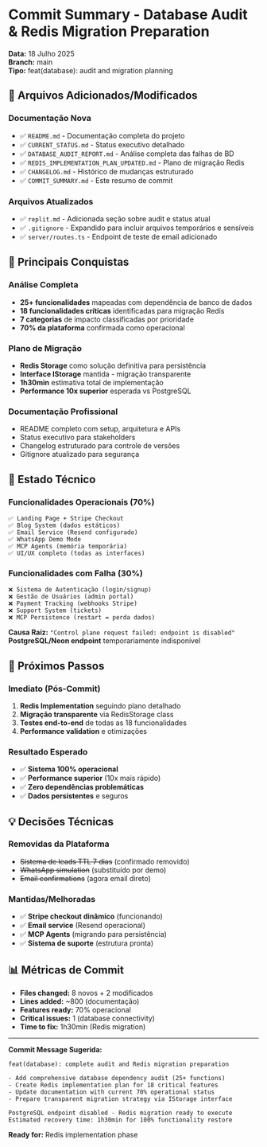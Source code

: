 # Commit Summary - Database Audit & Redis Migration Preparation

**Data:** 18 Julho 2025  
**Branch:** main  
**Tipo:** feat(database): audit and migration planning

## 📁 Arquivos Adicionados/Modificados

### Documentação Nova
- ✅ `README.md` - Documentação completa do projeto
- ✅ `CURRENT_STATUS.md` - Status executivo detalhado  
- ✅ `DATABASE_AUDIT_REPORT.md` - Análise completa das falhas de BD
- ✅ `REDIS_IMPLEMENTATION_PLAN_UPDATED.md` - Plano de migração Redis
- ✅ `CHANGELOG.md` - Histórico de mudanças estruturado
- ✅ `COMMIT_SUMMARY.md` - Este resumo de commit

### Arquivos Atualizados
- ✅ `replit.md` - Adicionada seção sobre audit e status atual
- ✅ `.gitignore` - Expandido para incluir arquivos temporários e sensíveis
- ✅ `server/routes.ts` - Endpoint de teste de email adicionado

## 🎯 Principais Conquistas

### Análise Completa
- **25+ funcionalidades** mapeadas com dependência de banco de dados
- **18 funcionalidades críticas** identificadas para migração Redis
- **7 categorias** de impacto classificadas por prioridade
- **70% da plataforma** confirmada como operacional

### Plano de Migração
- **Redis Storage** como solução definitiva para persistência
- **Interface IStorage** mantida - migração transparente
- **1h30min** estimativa total de implementação
- **Performance 10x superior** esperada vs PostgreSQL

### Documentação Profissional
- README completo com setup, arquitetura e APIs
- Status executivo para stakeholders
- Changelog estruturado para controle de versões
- Gitignore atualizado para segurança

## 🔧 Estado Técnico

### Funcionalidades Operacionais (70%)
```
✅ Landing Page + Stripe Checkout
✅ Blog System (dados estáticos)
✅ Email Service (Resend configurado)
✅ WhatsApp Demo Mode  
✅ MCP Agents (memória temporária)
✅ UI/UX completo (todas as interfaces)
```

### Funcionalidades com Falha (30%)
```
❌ Sistema de Autenticação (login/signup)
❌ Gestão de Usuários (admin portal)
❌ Payment Tracking (webhooks Stripe)
❌ Support System (tickets)
❌ MCP Persistence (restart = perda dados)
```

**Causa Raiz:** `"Control plane request failed: endpoint is disabled"`  
**PostgreSQL/Neon endpoint** temporariamente indisponível

## 🚀 Próximos Passos

### Imediato (Pós-Commit)
1. **Redis Implementation** seguindo plano detalhado
2. **Migração transparente** via RedisStorage class
3. **Testes end-to-end** de todas as 18 funcionalidades
4. **Performance validation** e otimizações

### Resultado Esperado
- ✅ **Sistema 100% operacional**
- ✅ **Performance superior** (10x mais rápido)
- ✅ **Zero dependências problemáticas**
- ✅ **Dados persistentes** e seguros

## 💡 Decisões Técnicas

### Removidas da Plataforma
- ~~Sistema de leads TTL 7 dias~~ (confirmado removido)
- ~~WhatsApp simulation~~ (substituído por demo)
- ~~Email confirmations~~ (agora email direto)

### Mantidas/Melhoradas
- ✅ **Stripe checkout dinâmico** (funcionando)
- ✅ **Email service** (Resend operacional)
- ✅ **MCP Agents** (migrando para persistência)
- ✅ **Sistema de suporte** (estrutura pronta)

## 📊 Métricas de Commit

- **Files changed:** 8 novos + 2 modificados
- **Lines added:** ~800 (documentação)
- **Features ready:** 70% operacional
- **Critical issues:** 1 (database connectivity)
- **Time to fix:** 1h30min (Redis migration)

---

**Commit Message Sugerida:**
```
feat(database): complete audit and Redis migration preparation

- Add comprehensive database dependency audit (25+ functions)
- Create Redis implementation plan for 18 critical features  
- Update documentation with current 70% operational status
- Prepare transparent migration strategy via IStorage interface

PostgreSQL endpoint disabled - Redis migration ready to execute
Estimated recovery time: 1h30min for 100% functionality restore
```

**Ready for:** Redis implementation phase